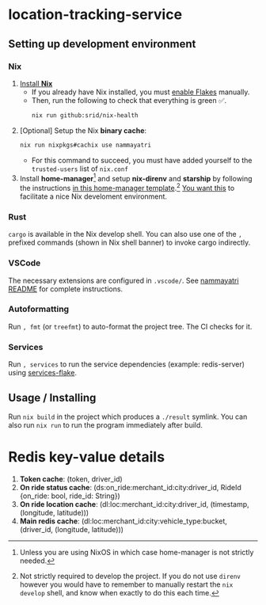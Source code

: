 # location-tracking-service

## Setting up development environment

### Nix

1. [Install **Nix**](https://github.com/DeterminateSystems/nix-installer#the-determinate-nix-installer)
    - If you already have Nix installed, you must [enable Flakes](https://nixos.wiki/wiki/Flakes#Enable_flakes) manually.
    - Then, run the following to check that everything is green ✅.
        ```sh
        nix run github:srid/nix-health
        ```
1. [Optional] Setup the Nix **binary cache**:
    ```sh
    nix run nixpkgs#cachix use nammayatri
    ```
    - For this command to succeed, you must have added yourself to the `trusted-users` list of `nix.conf`
1. Install **home-manager**[^hm] and setup **nix-direnv** and **starship** by following the instructions [in this home-manager template](https://github.com/juspay/nix-dev-home).[^direnv] [You want this](https://haskell.flake.page/direnv) to facilitate a nice Nix develoment environment.

[^hm]: Unless you are using NixOS in which case home-manager is not strictly needed.
[^direnv]: Not strictly required to develop the project. If you do not use `direnv` however you would have to remember to manually restart the `nix develop` shell, and know when exactly to do this each time.

### Rust

`cargo` is available in the Nix develop shell. You can also use one of the `,` prefixed commands (shown in Nix shell banner) to invoke cargo indirectly. 

### VSCode

The necessary extensions are configured in `.vscode/`. See [nammayatri README](https://github.com/nammayatri/nammayatri/tree/main/Backend#visual-studio-code) for complete instructions.

### Autoformatting

Run `, fmt` (or `treefmt`) to auto-format the project tree. The CI checks for it.

### Services

Run `, services` to run the service dependencies (example: redis-server) using [services-flake](https://github.com/juspay/services-flake).   

## Usage / Installing

Run `nix build` in the project which produces a `./result` symlink. You can also run `nix run` to run the program immediately after build.

# Redis key-value details

1. **Token cache**: (token, driver_id)
2. **On ride status cache**: (ds:on_ride:merchant_id:city:driver_id, RideId {on_ride: bool, ride_id: String})
3. **On ride location cache**: (dl:loc:merchant_id:city:driver_id, (timestamp, (longitude, latitude)))
4. **Main redis cache**: (dl:loc:merchant_id:city:vehicle_type:bucket, (driver_id, (longitude, latitude)))
